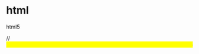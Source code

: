 # html





html5 

//   <marquee width="100%" behavior="scroll" bgcolor="yellow" direction="left" scrolldelay="200" > content </marquee>
